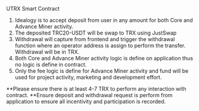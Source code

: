 UTRX Smart Contract

1) Idealogy is to accept deposit from user in any amount for both Core and Advance Miner activity.
2) The deposited TRC20-USDT will be swap to TRX using JustSwap
3) Withdrawal will capture from frontend and trigger the withdrawal function where an operator address is assign to perform the transfer. Withdrawal will be in TRX.
4) Both Core and Advance Miner activity logic is define on application thus no logic is define in contract.
5) Only the fee logic is define for Advance Miner activity and fund will be used for project activity, marketing and development effort.

**Please ensure there is at least 4-7 TRX to perform any interaction with contract.
**Ensure deposit and withdrawal request is perform from application to ensure all incentivity and participation is recorded.
